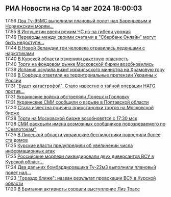 <h2>РИА Новости на Ср 14 авг 2024 18:00:03</h2>
<div class="rssn table">
  <span class="smaller gray hspace">17:56</span>
  <a class="nodecor" href="https://ria.ru/20240814/polet-1966240832.html">Два Ту-95МС выполнили плановый полет над Баренцевым и Норвежским морям...</a>
</div>
<div class="rssn table">
  <span class="smaller gray hspace">17:55</span>
  <a class="nodecor" href="https://ria.ru/20240814/ingushetiya-1966242012.html">В Ингушетии ввели режим ЧС из-за гибели урожая</a>
</div>
<div class="rssn table">
  <span class="smaller gray hspace">17:49</span>
  <a class="nodecor" href="https://ria.ru/20240814/perevody-1966240501.html">Переводы между своими счетами в "Сбербанк Онлайн" могут быть недоступн...</a>
</div>
<div class="rssn table">
  <span class="smaller gray hspace">17:44</span>
  <a class="nodecor" href="https://ria.ru/20240814/zelandiya-1966238901.html">В Новой Зеландии три человека отравились леденцами с наркотиками</a>
</div>
<div class="rssn table">
  <span class="smaller gray hspace">17:40</span>
  <a class="nodecor" href="https://ria.ru/20240814/opasnost-1966237685.html">В Курской области отменили ракетную опасность</a>
</div>
<div class="rssn table">
  <span class="smaller gray hspace">17:40</span>
  <a class="nodecor" href="https://ria.ru/20240814/torgi-1966237522.html">Торги на фондовом рынке Московской биржи возобновились</a>
</div>
<div class="rssn table">
  <span class="smaller gray hspace">17:39</span>
  <a class="nodecor" href="https://ria.ru/20240814/ispaniya-1966237047.html">Испания осудила визит израильского министра на Храмовую гору</a>
</div>
<div class="rssn table">
  <span class="smaller gray hspace">17:36</span>
  <a class="nodecor" href="https://ria.ru/20240814/sovfed-1966235904.html">В Совфеде ответили на территориальные претензии Украины к России</a>
</div>
<div class="rssn table">
  <span class="smaller gray hspace">17:31</span>
  <a class="nodecor" href="https://ria.ru/20240814/nato-1966235077.html">"Будет катастрофой". Стало известно о тайной операции НАТО против...</a>
</div>
<div class="rssn table">
  <span class="smaller gray hspace">17:31</span>
  <a class="nodecor" href="https://ria.ru/20240814/obstrel-1966234813.html">Украинские войска обстреляли Донецк и Горловку</a>
</div>
<div class="rssn table">
  <span class="smaller gray hspace">17:31</span>
  <a class="nodecor" href="https://ria.ru/20240814/vzryv--1966234633.html">Украинские СМИ сообщили о взрыве в Полтавской области </a>
</div>
<div class="rssn table">
  <span class="smaller gray hspace">17:30</span>
  <a class="nodecor" href="https://ria.ru/20240814/torgi-1966234410.html">Стала известна причина приостановки торгов на Московской бирже</a>
</div>
<div class="rssn table">
  <span class="smaller gray hspace">17:28</span>
  <a class="nodecor" href="https://ria.ru/20240814/torgi-1966233806.html">Торги на Московской бирже возобновятся с 17:30 мск</a>
</div>
<div class="rssn table">
  <span class="smaller gray hspace">17:28</span>
  <a class="nodecor" href="https://ria.ru/20240814/soobschniki-1966233332.html">СМИ раскрыли имена возможных сообщников подозреваемого по "Севпотокам"</a>
</div>
<div class="rssn table">
  <span class="smaller gray hspace">17:25</span>
  <a class="nodecor" href="https://ria.ru/20240814/bespilotniki-1966231334.html">В Липецкой области украинские беспилотники повредили более ста домов</a>
</div>
<div class="rssn table">
  <span class="smaller gray hspace">17:25</span>
  <a class="nodecor" href="https://ria.ru/20240814/ataki-1966231841.html">Курские власти предупредили об увеличении числа информационных атак</a>
</div>
<div class="rssn table">
  <span class="smaller gray hspace">17:25</span>
  <a class="nodecor" href="https://ria.ru/20240814/vsu-1966231670.html">Российские морпехи ликвидировали двух диверсантов ВСУ в Курской област...</a>
</div>
<div class="rssn table">
  <span class="smaller gray hspace">17:24</span>
  <a class="nodecor" href="https://ria.ru/20240814/minoborony-1966231481.html">Два дальних бомбардировщика Ту-22м3 выполнили плановый полет над...</a>
</div>
<div class="rssn table">
  <span class="smaller gray hspace">17:23</span>
  <a class="nodecor" href="https://ria.ru/20240814/ukraina-1966230980.html">"Гораздо ближе": назван результат провокации ВСУ в Курской области</a>
</div>
<div class="rssn table">
  <span class="smaller gray hspace">17:20</span>
  <a class="nodecor" href="https://ria.ru/20240814/plakat-1966227214.html">В Британии активисты сорвали выступление Лиз Трасс</a>
</div>